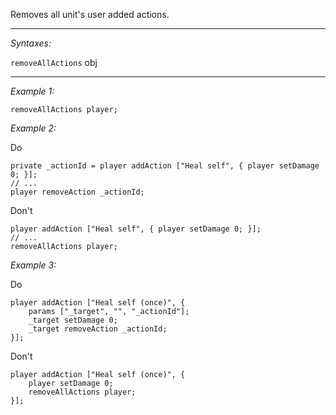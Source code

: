 Removes all unit's user added actions.


---
*Syntaxes:*

`removeAllActions` obj

---
*Example 1:*

```sqf
removeAllActions player;
```

*Example 2:*

Do

```sqf
private _actionId = player addAction ["Heal self", { player setDamage 0; }];
// ...
player removeAction _actionId;
```
Don't

```sqf
player addAction ["Heal self", { player setDamage 0; }];
// ...
removeAllActions player;
```

*Example 3:*

Do

```sqf
player addAction ["Heal self (once)", {
	params ["_target", "", "_actionId"];
	_target setDamage 0;
	_target removeAction _actionId;
}];
```
Don't

```sqf
player addAction ["Heal self (once)", {
	player setDamage 0;
	removeAllActions player;
}];
```